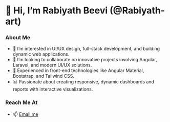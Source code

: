 # 👋 Hi, I’m Rabiyath Beevi (@Rabiyath-art)

### About Me
- 👀 I’m interested in UI/UX design, full-stack development, and building dynamic web applications.
- 💞️ I’m looking to collaborate on innovative projects involving Angular, Laravel, and modern UI/UX solutions.
- 🎨 Experienced in front-end technologies like Angular Material, Bootstrap, and Tailwind CSS.
- 📊 Passionate about creating responsive, dynamic dashboards and reports with interactive visualizations.

### Reach Me At
- 📫 [Email me](rabiyathbeevi859@gmail.com)
